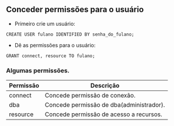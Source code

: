 ## Conceder permissões para o usuário

* Primeiro crie um usuário:  

`CREATE USER fulano IDENTIFIED BY senha_do_fulano;`  

* Dê as permissões para o usuário:  

`GRANT connect, resource TO fulano;`  


### Algumas permissões.

| Permissão | Descrição |
| --------- | --------- |
| connect | Concede permissão de conexão. |  
| dba | Concede permissão de dba(administrador). |  
| resource | Concede permissão de acesso a recursos. |  
